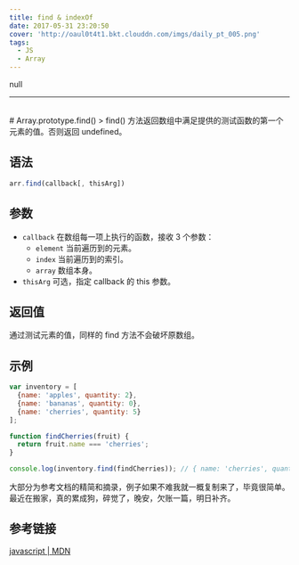 ```yaml
---
title: find & indexOf
date: 2017-05-31 23:20:50
cover: 'http://oaul0t4t1.bkt.clouddn.com/imgs/daily_pt_005.png'
tags: 
  - JS
  - Array
---
```


null

---
<br>
# Array.prototype.find()
> find() 方法返回数组中满足提供的测试函数的第一个元素的值。否则返回 undefined。

## 语法
``` js
arr.find(callback[, thisArg])
```

## 参数
- `callback` 在数组每一项上执行的函数，接收 3 个参数：
  - `element` 当前遍历到的元素。
  - `index` 当前遍历到的索引。
  - `array` 数组本身。
- `thisArg` 可选，指定 callback 的 this 参数。

## 返回值
通过测试元素的值，同样的 find 方法不会破坏原数组。

## 示例
``` js
var inventory = [
  {name: 'apples', quantity: 2},
  {name: 'bananas', quantity: 0},
  {name: 'cherries', quantity: 5}
];

function findCherries(fruit) { 
  return fruit.name === 'cherries';
}

console.log(inventory.find(findCherries)); // { name: 'cherries', quantity: 5 }
```

大部分为参考文档的精简和摘录，例子如果不难我就一概复制来了，毕竟很简单。最近在搬家，真的累成狗，碎觉了，晚安，欠账一篇，明日补齐。

## 参考链接
[javascript | MDN](https://developer.mozilla.org/zh-CN/docs/Web/JavaScript/Reference/Global_Objects/Array/find)